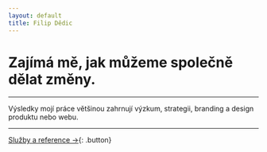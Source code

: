 ```yaml
---
layout: default
title: Filip Dědic
---
```

# Zajímá&nbsp;mě, jak můžeme společně dělat změny.

***
Výsledky mojí práce většinou zahrnují výzkum, strategii, branding a&nbsp;design produktu nebo webu.
***

[Služby a reference →](/sluzby){: .button}
